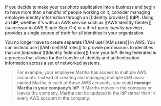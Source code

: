 If you decide to make your cat photo application into a business and begin to have more than a handful of people working on it, consider managing employee identity information through an [[Identity provider]] (**IdP**). Using an **IdP**, whether it's with an AWS service such as [[AWS Identity Center]] (successor to AWS Single Sign-On) or a third-party *identity provider*, provides a single source of truth for all identities in your organization.

You no longer have to create separate [[IAM user|IAM users]] in AWS. You can instead use [[IAM role|IAM roles]] to provide permissions to identities that are _federated_ ([[Identity federation]]) from your IdP. Being federated is a process that allows for the transfer of identity and authentication information across a set of networked systems. 

> For example, your employee Martha has access to multiple AWS accounts. Instead of creating and managing multiple *IAM users* named Martha in each of those AWS accounts, you could **manage Martha in your company’s IdP**. If Martha moves in the company or leaves the company, Martha can be updated in the IdP rather than in every AWS account in the company.